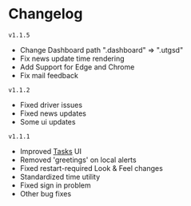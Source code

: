 # Changelog

`v1.1.5`

- Change Dashboard path ".dashboard" => ".utgsd"
- Fix news update time rendering
- Add Support for Edge and Chrome
- Fix mail feedback

`v1.1.2`

- Fixed driver issues
- Fixed news updates
- Some ui updates

`v1.1.1`

- Improved [Tasks](src/main/java/core/task) UI
- Removed 'greetings' on local alerts
- Fixed restart-required Look & Feel changes
- Standardized time utility
- Fixed sign in problem
- Other bug fixes
